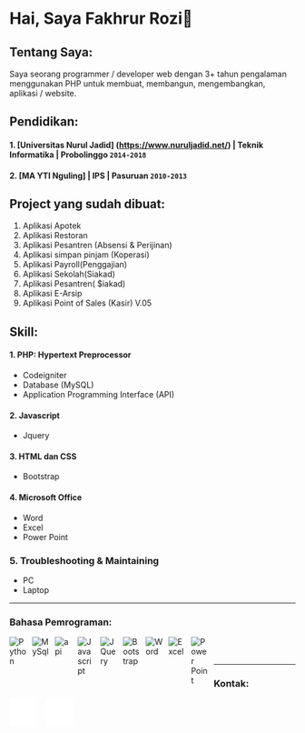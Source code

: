 # Hai, Saya Fakhrur Rozi👋

## Tentang Saya:
Saya seorang programmer / developer web dengan 3+ tahun pengalaman menggunakan PHP untuk membuat, membangun, mengembangkan, aplikasi / website.

## Pendidikan:

#### 1. [Universitas Nurul Jadid] (https://www.nuruljadid.net/) | Teknik Informatika | Probolinggo `2014-2018`
#### 2. [MA YTI Nguling] | IPS | Pasuruan `2010-2013`

## Project yang sudah dibuat:

1. Aplikasi Apotek
2. Aplikasi Restoran
3. Aplikasi Pesantren (Absensi & Perijinan)
4. Aplikasi simpan pinjam (Koperasi)
5. Aplikasi Payroll(Penggajian)
6. Aplikasi Sekolah(Siakad)
7. Aplikasi Pesantren( $iakad)
8. Aplikasi E-Arsip
9. Aplikasi Point of Sales (Kasir) V.05

## Skill:
#### 1. PHP: Hypertext Preprocessor
   - Codeigniter
   - Database (MySQL)
   - Application Programming Interface (API)
#### 2. Javascript
   - Jquery
#### 3. HTML dan CSS
   - Bootstrap
#### 4. Microsoft Office
   - Word
   - Excel
   - Power Point
### 5. Troubleshooting & Maintaining
   - PC
   - Laptop
---

### Bahasa Pemrograman:

[<img align="left" alt="Python" width="30px" src="https://cdn.icon-icons.com/icons2/2415/PNG/512/codeigniter_plain_wordmark_logo_icon_146592.png" style="padding-right:10px;" />][codeigniter]
[<img align="left" alt="MySql" width="30px" src="https://cdn.jsdelivr.net/gh/devicons/devicon/icons/mysql/mysql-original.svg" style="padding-right:10px;" />][mysql]
[<img align="left" alt="api" width="30px" src="https://cdn-icons-png.flaticon.com/512/1493/1493169.png" style="padding-right:10px;" />][api]
[<img align="left" alt="Javascript" width="30px" src="https://seeklogo.com/images/J/javascript-logo-8892AEFCAC-seeklogo.com.png" style="padding-right:10px;" />][javascript]
[<img align="left" alt="JQuery" width="30px" src="https://logodix.com/logo/941120.png" style="padding-right:10px;" />][jquery]
[<img align="left" alt="Bootstrap" width="30px" src="https://www.pinclipart.com/picdir/big/35-353932_bootstrap-bootstrap-4-logo-png-clipart.png" style="padding-right:10px;" />][bootstrap]
[<img align="left" alt="Word" width="30px" src="https://logodownload.org/wp-content/uploads/2018/10/word-logo-0.png" style="padding-right:10px;" />][microsoft]
[<img align="left" alt="Excel" width="30px" src="https://logodownload.org/wp-content/uploads/2020/04/excel-logo-0.png" style="padding-right:10px;" />][microsoft]
[<img align="left" alt="Power Point" width="30px" src="https://cdn.iconscout.com/icon/free/png-512/powerpoint-1411853-1194342.png" style="padding-right:10px;" />][microsoft]

<br />
<br />

---
### Kontak:

[![website](./img/github-dark.svg)](https://github.com/farozy)
&nbsp;&nbsp;
[![website](./img/instagram-dark.svg)](https://www.instagram.com/fa_rozyie/)

[codeigniter]: https://codeigniter.com/
[mysql]: https://www.mysql.com/
[api]: https://aws.amazon.com/id/what-is/api/
[javascript]: https://www.javascript.com/
[jquery]: https://jquery.com/
[bootstrap]: https://getbootstrap.com/
[microsoft]: https://www.microsoft.com/id-id
